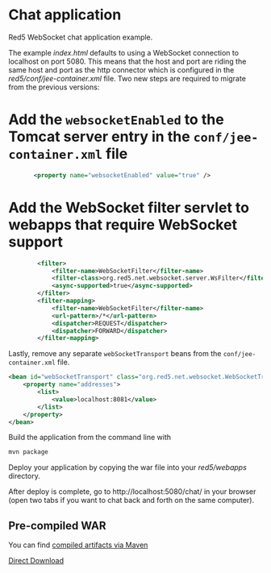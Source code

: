 Chat application
================

Red5 WebSocket chat application example.

The example <i>index.html</i> defaults to using a WebSocket connection to localhost on port 5080. This means that the host and port are riding the same host and port as the http connector which is configured in the <i>red5/conf/jee-container.xml</i> file. Two new steps are required to migrate from the previous versions:

 # Add the `websocketEnabled` to the Tomcat server entry in the `conf/jee-container.xml` file
 
```xml
       <property name="websocketEnabled" value="true" />
```

 # Add the WebSocket filter servlet to webapps that require WebSocket support
 
```xml
        <filter>
            <filter-name>WebSocketFilter</filter-name>
            <filter-class>org.red5.net.websocket.server.WsFilter</filter-class>
            <async-supported>true</async-supported>
        </filter>
        <filter-mapping>
            <filter-name>WebSocketFilter</filter-name>
            <url-pattern>/*</url-pattern>
            <dispatcher>REQUEST</dispatcher>
            <dispatcher>FORWARD</dispatcher>
        </filter-mapping>
```

Lastly, remove any separate `webSocketTransport` beans from the `conf/jee-container.xml` file.

```xml
<bean id="webSocketTransport" class="org.red5.net.websocket.WebSocketTransport">
    <property name="addresses">
        <list>
            <value>localhost:8081</value>
        </list>
    </property>
</bean>
```

Build the application from the command line with

```sh
mvn package
```

Deploy your application by copying the war file into your <i>red5/webapps</i> directory.

After deploy is complete, go to http://localhost:5080/chat/ in your browser (open two tabs if you want to chat back and forth on the same computer).

Pre-compiled WAR
----------------
You can find [compiled artifacts via Maven](http://mvnrepository.com/artifact/org.red5.demos/chat)

[Direct Download](https://oss.sonatype.org/content/repositories/releases/org/red5/demos/chat/2.0.0/chat-2.0.0.war)
